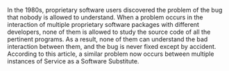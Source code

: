 In the 1980s, proprietary software users discovered the problem of the bug that nobody is allowed to understand. When a problem occurs in the interaction of multiple proprietary software packages with different developers, none of them is allowed to study the source code of all the pertinent programs. As a result, none of them can understand the bad interaction between them, and the bug is never fixed except by accident. According to this article, a similar problem now occurs between multiple instances of Service as a Software Substitute.